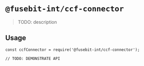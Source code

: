 # `@fusebit-int/ccf-connector`

> TODO: description

## Usage

```
const ccfConnector = require('@fusebit-int/ccf-connector');

// TODO: DEMONSTRATE API
```
